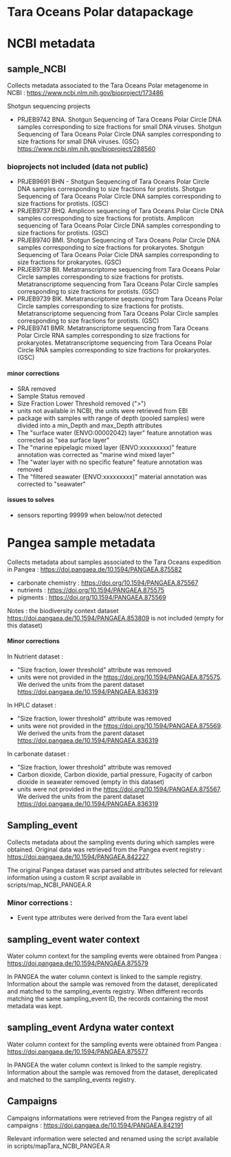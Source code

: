 # Tara Oceans Polar datapackage

# NCBI metadata 

## sample_NCBI
Collects metadata associated to the Tara Oceans Polar metagenome in NCBI : https://www.ncbi.nlm.nih.gov/bioproject/173486

Shotgun sequencing projects
- PRJEB9742 BNA. Shotgun Sequencing of Tara Oceans Polar Circle DNA samples corresponding to size fractions for small DNA viruses.  Shotgun Sequencing of Tara Oceans Polar Circle DNA samples corresponding to size fractions for small DNA viruses. (GSC)
https://www.ncbi.nlm.nih.gov/bioproject/288560

### bioprojects not included (data not public)
- PRJEB9691 BHN - Shotgun Sequencing of Tara Oceans Polar Circle DNA samples corresponding to size fractions for protists.  Shotgun Sequencing of Tara Oceans Polar Circle DNA samples corresponding to size fractions for protists. (GSC)
- PRJEB9737 BHQ. Amplicon sequencing of Tara Oceans Polar Circle DNA samples corresponding to size fractions for protists.  Amplicon sequencing of Tara Oceans Polar Circle DNA samples corresponding to size fractions for protists. (GSC)
- PRJEB9740 BMI. Shotgun Sequencing of Tara Oceans Polar Circle DNA samples corresponding to size fractions for prokaryotes.  Shotgun Sequencing of Tara Oceans Polar Cicle DNA samples corresponding to size fractions for prokaryotes. (GSC)
- PRJEB9738 BII. Metatranscriptome sequencing from Tara Oceans Polar Circle samples corresponding to size fractions for protists. Metatranscriptome sequencing from Tara Oceans Polar Circle samples corresponding to size fractions for protists. (GSC)
- PRJEB9739 BIK. Metatranscriptome sequencing from Tara Oceans Polar Circle samples corresponding to size fractions for protists. Metatranscriptome sequencing from Tara Oceans Polar Circle samples corresponding to size fractions for protists. (GSC)
- PRJEB9741 BMR. Metatranscriptome sequencing from Tara Oceans Polar Circle RNA samples corresponding to size fractions for prokaryotes.  Metatranscriptome sequencing from Tara Oceans Polar Circle RNA samples corresponding to size fractions for prokaryotes. (GSC)

#### minor corrections
- SRA removed
- Sample Status removed
- Size Fraction Lower Threshold removed (">")
- units not available in NCBI, the units were retrieved from EBI
- package with samples with range of depth (pooled samples) were divided into a min_Depth and max_Depth attributes
- The "surface water (ENVO:00002042) layer" feature annotation was corrected as "sea surface layer"
- The "marine epipelagic mixed layer (ENVO:xxxxxxxxx)" feature annotation was corrected as "marine wind mixed layer"
- The "water layer with no specific feature" feature annotation was removed
- The "filtered seawater (ENVO:xxxxxxxxx)" material annotation was corrected to "seawater"

#### issues to solves
- sensors reporting 99999 when below/not detected

# Pangea sample metadata
Collects metadata about samples associated to the Tara Oceans expedition in Pangea : 
https://doi.pangaea.de/10.1594/PANGAEA.875582

- carbonate chemistry : https://doi.org/10.1594/PANGAEA.875567
- nutrients : https://doi.org/10.1594/PANGAEA.875575
- pigments : https://doi.org/10.1594/PANGAEA.875569

Notes : the biodiversity context dataset https://doi.pangaea.de/10.1594/PANGAEA.853809 is not included (empty for this dataset)
	
#### Minor corrections
In Nutrient dataset :
- "Size fraction, lower threshold" attribute was removed
- units were not provided in the https://doi.org/10.1594/PANGAEA.875575. We derived the units from the parent dataset https://doi.pangaea.de/10.1594/PANGAEA.836319

In HPLC dataset :
- "Size fraction, lower threshold" attribute was removed
- units were not provided in the https://doi.org/10.1594/PANGAEA.875569. We derived the units from the parent dataset https://doi.pangaea.de/10.1594/PANGAEA.836319

In carbonate dataset :
- "Size fraction, lower threshold" attribute was removed
- Carbon dioxide, Carbon dioxide, partial pressure, Fugacity of carbon dioxide in seawater removed (empty in this dataset)
- units were not provided in the https://doi.org/10.1594/PANGAEA.875567. We derived the units from the parent dataset https://doi.pangaea.de/10.1594/PANGAEA.836319

## Sampling_event
Collects metadata about the sampling events during which samples were obtained. Original data was retrieved from the Pangea event registry : https://doi.pangaea.de/10.1594/PANGAEA.842227

The original Pangea dataset was parsed and attributes selected for relevant information using a custom R script available in scripts/map_NCBI_PANGEA.R

### Minor corrections : 
- Event type attributes were derived from the Tara event label

## sampling_event water context
Water column context for the sampling events were obtained from Pangea : https://doi.pangaea.de/10.1594/PANGAEA.875579

In PANGEA the water column context is linked to the sample registry. Information about the sample was removed from the dataset, dereplicated and matched to the sampling_events registry. When different records matching the same sampling_event ID, the records containing the most metadata was kept.

## sampling_event Ardyna water context
Water column context for the sampling events were obtained from Pangea : https://doi.pangaea.de/10.1594/PANGAEA.875577

In PANGEA the water column context is linked to the sample registry. Information about the sample was removed from the dataset, dereplicated and matched to the sampling_events registry.

## Campaigns
Campaigns informatations were retrieved from the Pangea registry of all campaigns : https://doi.pangaea.de/10.1594/PANGAEA.842191

Relevant information were selected and renamed using the script available in scripts/mapTara_NCBI_PANGEA.R
